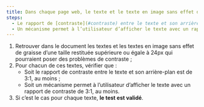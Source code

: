 ```yaml
---
title: Dans chaque page web, le texte et le texte en image sans effet de graisse d’une taille restituée supérieure ou égale à 24px vérifient-ils une de ces conditions (hors cas particuliers) ?
steps:
  - Le rapport de [contraste](#contraste) entre le texte et son arrière-plan est de 3:1, au moins ;
  - Un mécanisme permet à l’utilisateur d’afficher le texte avec un rapport de [contraste](#contraste) de 3:1, au moins.
---
```


1. Retrouver dans le document les textes et les textes en image sans effet de graisse d’une taille restituée supérieure ou égale à 24px qui pourraient poser des problèmes de contraste ;
2. Pour chacun de ces textes, vérifier que :
   - Soit le rapport de contraste entre le texte et son arrière-plan est de 3:1, au moins ;
   - Soit un mécanisme permet à l’utilisateur d’afficher le texte avec un rapport de contraste de 3:1, au moins.
3. Si c’est le cas pour chaque texte, **le test est validé**.
